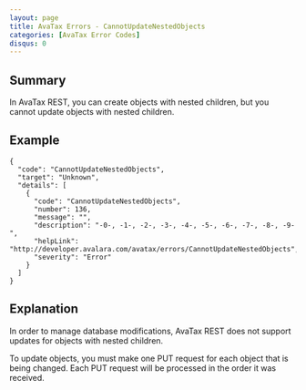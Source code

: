 ```yaml
---
layout: page
title: AvaTax Errors - CannotUpdateNestedObjects
categories: [AvaTax Error Codes]
disqus: 0
---
```


## Summary

In AvaTax REST, you can create objects with nested children, but you cannot update objects with nested children.

## Example

    {
      "code": "CannotUpdateNestedObjects",
      "target": "Unknown",
      "details": [
        {
          "code": "CannotUpdateNestedObjects",
          "number": 136,
          "message": "",
          "description": "-0-, -1-, -2-, -3-, -4-, -5-, -6-, -7-, -8-, -9-",
          "helpLink": "http://developer.avalara.com/avatax/errors/CannotUpdateNestedObjects",
          "severity": "Error"
        }
      ]
    }

## Explanation

In order to manage database modifications, AvaTax REST does not support updates for objects with nested children.  

To update objects, you must make one PUT request for each object that is being changed.  Each PUT request will be processed in the order it was received.
